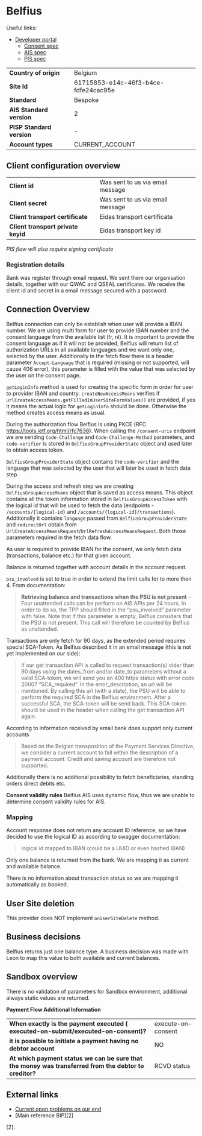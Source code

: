 # Belfius
Useful links:
* [Developer portal](https://developer.belfius.be/devportal/en/getstarted/index.aspx)
    * [Consent spec](https://developer.belfius.be/devportal/en/apis/consent/index.aspx)
    * [AIS spec](https://developer.belfius.be/devportal/en/apis/accounts/index.aspx)
    * [PIS spec](https://developer.belfius.be/devportal/en/apis/payments/index.aspx)

|   |   |
|---|---|
| **Country of origin** | Belgium | 
| **Site Id**  |  61715853-e14c-46f3-b4ce-fdfe24cac95e |
| **Standard**   |  Bespoke |
| **AIS Standard version**  |  2 |
| **PISP Standard version**  |  - |
| **Account types**| CURRENT_ACCOUNT |


## Client configuration overview
|   |   |
|---|---|
| **Client id** | Was sent to us via email message| 
| **Client secret** | Was sent to us via email message| 
| **Client transport certificate** | Eidas transport certificate| 
| **Client transport private keyid** | Eidas transport key id| 
*PIS flow will also require signing certificate* 

### Registration details
Bank was register through email request. We sent them our organisation details, together with our QWAC and QSEAL
certificates. We receive the client id and secret in a email message secured with a password. 

## Connection Overview
Belfius connection can only be establish when user will provide a IBAN number.
We are using multi form for user to provide IBAN number and the consent language from the available list (fr, nl).
It is important to provide the consent language as if it will not be provided, Belfius will return list of authorization URLs in 
all available languages and we want only one, selected by the user. Additionally in the fetch flow there is a header parameter
`Accept-Language` that is required (missing or not supported, will cause 406 error), this parameter is filled with the
value that was selected by the user on the consent page.

`getLoginInfo` method is used for creating the specific form in order for user to provider IBAN and country.
`createNewAccessMeans` verifies if `urlCreateAccessMeans.getFilledInUserSiteFormValues()` are provided, if yes it means
the actual logic for `getLoginInfo` should be done. Otherwise the method creates access means as usual.

During the authorization flow Belfius is using PKCE (RFC https://tools.ietf.org/html/rfc7636).
When calling the `/consent-uris` endpoint we are sending `Code-Challenge` and `Code-Challenge-Method` parameters, and 
`code-verifier` is stored in `BelfiusGroupProviderState` object and used later to obtain access token.

`BelfiusGroupProviderState` object contains the `code-verifier` and the language that was selected by the user that will
later be used in fetch data step.

During the access and refresh step we are creating `BelfiusGroupAccessMeans` object that is saved as access means.
This object contains all the token information stored in `BelfiusGroupAccessToken` with the logical id that will be 
used to fetch the data (endpoints - `/accounts/{logical-id}` and `/accounts/{logical-id}/transactions`). Additionally
it contains `language` passed from `BelfiusGroupProviderState` and `redirectUrl` obtain from
`UrlCreateAccessMeansRequest`/`UrlRefreshAccessMeansRequest`. Both those parameters required in the fetch data flow.

As user is required to provide IBAN for the consent, we only fetch data (transactions, balance etc.) for that given account.

Balance is returned together with account details in the account request.

`psu_involved` is set to true in order to extend the limit calls for to more then 4. From documentation:
> **Retrieving balance and transactions when the PSU is not present** - 
  Four unattended calls can be perform on AIS APIs per 24 hours. In order to do so, the TPP should filled in the 
  “psu_involved” parameter with false. Note that if this parameter is empty, Belfius considers that the PSU is not present.
  This call will therefore be counted by Belfius as unattended.

Transactions are only fetch for 90 days, as the extended period requires special SCA-Token.
As Belfius described it in an email message (this is not yet implemented on our side):
>If our get transaction API is called to request transaction(s) older than 90 days using the dates_from and/or date_to
 parameters without a valid SCA-token, we will send you an 400 https status with error code 20007 “SCA_required”. 
 In the error_description, an url will be mentioned. 
 By calling this url (with a state), the PSU will be able to perform the required SCA in the Belfius environment. 
 After a successful SCA, the SCA-token will be send back. This SCA-token should be used in the header when calling the get transaction API again.


According to information received by email bank does support only current accounts 
> Based on the Belgian transposition of the Payment Services Directive, we consider a current account to fall within
  the description of a payment account. Credit and saving account are therefore not supported.

Additionally there is no additional possibility to fetch beneficiaries, standing orders direct debits etc. 

**Consent validity rules**
Belfius AIS uses dynamic flow, thus we are unable to determine consent validity rules for AIS.

### Mapping
Account response does not return any account ID reference, so we have decided to use the logical ID as according to 
swagger documentation:
> logical id mapped to IBAN (could be a UUID or even hashed IBAN)

Only one balance is returned from the bank. We are mapping it as current and available balance.

There is no information about transaction status so we are mapping it automatically as booked. 

## User Site deletion
This provider does NOT implement `onUserSiteDelete` method. 

## Business decisions
Belfius returns just one balance type. A business decision was made with Leon to map this value to both available and current balances. 

## Sandbox overview
There is no validation of parameters for Sandbox environment, additional always static values are returned. 
  
**Payment Flow Additional Information**

|   |   |
|---|---|
| **When exactly is the payment executed ( executed-on-submit/executed-on-consent)?** | execute-on-consent |
| **it is possible to initiate a payment having no debtor account** | NO |
| **At which payment status we can be sure that the money was transferred from the debtor to creditor?** | RCVD status |

## External links
* [Current open problems on our end][1]
* [Main reference BIP][2]

[1]: <https://yolt.atlassian.net/issues/?jql=project%20%3D%20%22C4PO%22%20AND%20component%20%3D%20Belfius%20AND%20status%20!%3D%20Done%20AND%20Resolution%20%3D%20Unresolved%20ORDER%20BY%20status>
[2]: 

